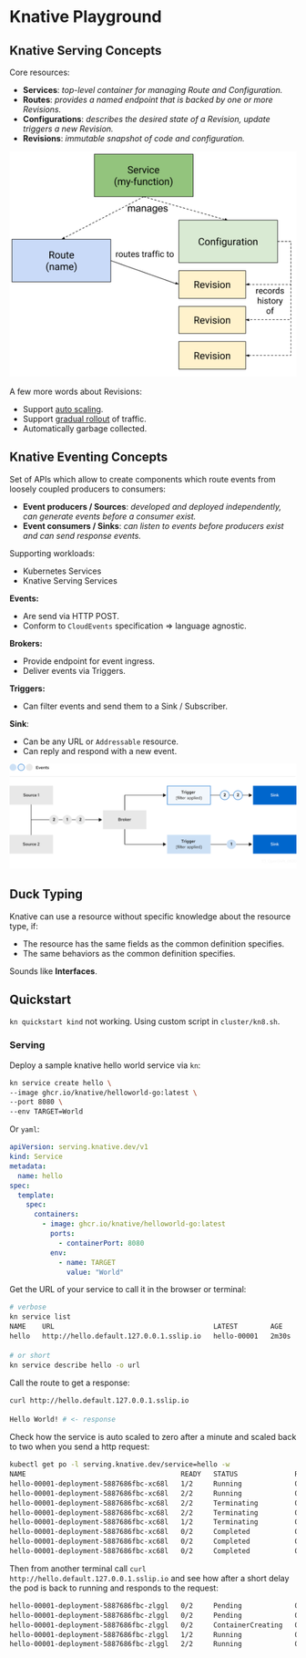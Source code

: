 # Knative Playground

## Knative Serving Concepts

Core resources:

- **Services**: *top-level container for managing Route and Configuration.*
- **Routes**: *provides a named endpoint that is backed by one or more Revisions.*
- **Configurations**: *describes the desired state of a Revision, update triggers a new Revision.*
- **Revisions**: *immutable snapshot of code and configuration.*

![serving architecture](docs/serving_arch.png)

A few more words about Revisions:

- Support [auto scaling](https://knative.dev/docs/serving/autoscaling/).
- Support [gradual rollout](https://knative.dev/docs/serving/rolling-out-latest-revision/) of traffic.
- Automatically garbage collected.

## Knative Eventing Concepts

Set of APIs which allow to create components which route events from loosely coupled producers to consumers:

- **Event producers / Sources**: *developed and deployed independently, can generate events before a consumer exist.*
- **Event consumers / Sinks**: *can listen to events before producers exist and can send response events.*

Supporting workloads:

- Kubernetes Services
- Knative Serving Services

**Events:**

- Are send via HTTP POST.
- Conform to `CloudEvents` specification => language agnostic.

**Brokers:**

- Provide endpoint for event ingress.
- Deliver events via Triggers.

**Triggers:**

- Can filter events and send them to a Sink / Subscriber.

**Sink**:

- Can be any URL or `Addressable` resource.
- Can reply and respond with a new event.

![broker](docs/brokers.png)

## Duck Typing

Knative can use a resource without specific knowledge about the resource type, if:

- The resource has the same fields as the common definition specifies.
- The same behaviors as the common definition specifies.

Sounds like **Interfaces**.

## Quickstart

`kn quickstart kind` not working. Using custom script in `cluster/kn8.sh`.

### Serving

Deploy a sample knative hello world service via `kn`:

```sh
kn service create hello \
--image ghcr.io/knative/helloworld-go:latest \
--port 8080 \
--env TARGET=World
```

Or `yaml`:

```yaml
apiVersion: serving.knative.dev/v1
kind: Service
metadata:
  name: hello
spec:
  template:
    spec:
      containers:
        - image: ghcr.io/knative/helloworld-go:latest
          ports:
            - containerPort: 8080
          env:
            - name: TARGET
              value: "World"
```

Get the URL of your service to call it in the browser or terminal:

```sh
# verbose
kn service list
NAME    URL                                       LATEST        AGE     CONDITIONS   READY   REASON
hello   http://hello.default.127.0.0.1.sslip.io   hello-00001   2m30s   3 OK / 3     True

# or short
kn service describe hello -o url
```

Call the route to get a response:

```sh
curl http://hello.default.127.0.0.1.sslip.io

Hello World! # <- response
```

Check how the service is auto scaled to zero after a minute and scaled back to two when you send a http request:

```sh
kubectl get po -l serving.knative.dev/service=hello -w
NAME                                      READY   STATUS              RESTARTS   AGE
hello-00001-deployment-5887686fbc-xc68l   1/2     Running             0          1s
hello-00001-deployment-5887686fbc-xc68l   2/2     Running             0          1s
hello-00001-deployment-5887686fbc-xc68l   2/2     Terminating         0          61s
hello-00001-deployment-5887686fbc-xc68l   2/2     Terminating         0          61s
hello-00001-deployment-5887686fbc-xc68l   1/2     Terminating         0          91s
hello-00001-deployment-5887686fbc-xc68l   0/2     Completed           0          91s
hello-00001-deployment-5887686fbc-xc68l   0/2     Completed           0          91s
hello-00001-deployment-5887686fbc-xc68l   0/2     Completed           0          91s
```

Then from another terminal call `curl http://hello.default.127.0.0.1.sslip.io` and see how after a short delay the pod is back to running and responds to the request:

```sh
hello-00001-deployment-5887686fbc-zlggl   0/2     Pending             0          0s
hello-00001-deployment-5887686fbc-zlggl   0/2     Pending             0          0s
hello-00001-deployment-5887686fbc-zlggl   0/2     ContainerCreating   0          0s
hello-00001-deployment-5887686fbc-zlggl   1/2     Running             0          1s
hello-00001-deployment-5887686fbc-zlggl   2/2     Running             0          1s
```
